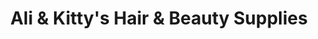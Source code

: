 ---
title: "Ali & Kitty's Hair & Beauty Supplies"
url: /bristol/ali-and-kittys-hair-and-beauty-supplies/
shop: hairdresser
---